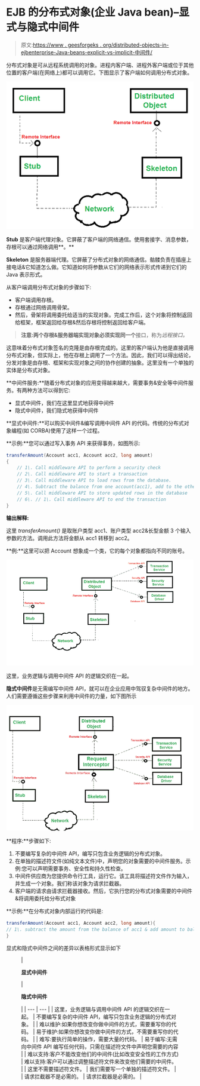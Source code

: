 # EJB 的分布式对象(企业 Java bean)–显式与隐式中间件

> 原文:[https://www . geesforgeks . org/distributed-objects-in-ejbenterprise-Java-beans-explicit-vs-implicit-中间件/](https://www.geeksforgeeks.org/distributed-objects-in-ejbenterprise-java-beans-explicit-vs-implicit-middleware/)

分布式对象是可从远程系统调用的对象。进程内客户端、进程外客户端或位于其他位置的客户端(在网络上)都可以调用它。下图显示了客户端如何调用分布式对象。

![](img/9515ec89b1f8fc47e1a1d91e5d2b9a2e.png)

**Stub** 是客户端代理对象。它屏蔽了客户端的网络通信。使用套接字、消息参数，存根可以通过网络调用**。**

**Skeleton** 是服务器端代理。它屏蔽了分布式对象的网络通信。骷髅负责在插座上接电话&它知道怎么做。它知道如何将参数从它们的网络表示形式传递到它们的 Java 表示形式。

从客户端调用分布式对象的步骤如下:

*   客户端调用存根。
*   存根通过网络调用骨架。
*   然后，骨架将调用委托给适当的实现对象。完成工作后，这个对象将控制返回给框架，框架返回给存根&然后存根将控制返回给客户端。

> **注意:**两个存根&服务器端实现对象必须实现**同一个**接口，称为*远程接口。*

这意味着分布式对象签名的克隆是由存根完成的。这里的客户端认为他是直接调用分布式对象，但实际上，他在存根上调用了一个方法。因此，我们可以得出结论，分发对象是由存根、框架和实现对象之间的协作创建的抽象。这里没有一个单独的实体是分布式对象。

**中间件服务:**随着分布式对象的应用变得越来越大，需要事务&安全等中间件服务。有两种方法可以得到它:

*   显式中间件，我们在这里显式地获得中间件
*   隐式中间件，我们隐式地获得中间件

**显式中间件:**可以购买中间件&编写调用中间件 API 的代码。传统的分布式对象编程(如 CORBA)使用了这样一个过程。

**示例:**您可以通过写入事务 API 来获得事务，如图所示:

```java
transferAmount(Account acc1, Account acc2, long amount)
{
    // 1\. Call middleware API to perform a security check
    // 2\. Call middleware API to start a transaction
    // 3\. Call middleware API to load rows from the database.
    // 4\. Subtract the balance from one account(acc1), add to the other(acc2)
    // 5\. Call middleware API to store updated rows in the database
    // 6\. // 1\. Call middleware API to end the transaction
}
```

**输出解释:**

这里 *transferAmount()* 是取账户类型 acc1、账户类型 acc2&长型金额 3 个输入参数的方法。调用此方法将金额从 acc1 转移到 acc2。

**例:**这里可以把 Account 想象成一个类，它的每个对象都指向不同的账号。

![](img/d6f5a6706817afb9fbb1d554c3b8ee84.png)

这里，业务逻辑与调用中间件 API 的逻辑交织在一起。

**隐式中间件**是无需编写中间件 API，就可以在企业应用中驾驭复杂中间件的地方。人们需要遵循这些步骤来利用中间件的力量，如下图所示

![](img/bef039ab025590a3c76964f6f48f8102.png)

**程序:**步骤如下:

1.  不要编写复杂的中间件 API，编写只包含业务逻辑的分布式对象。
2.  在单独的描述符文件(如纯文本文件)中，声明您的对象需要的中间件服务。示例:您可以声明需要事务、安全性和持久性检查。
3.  中间件供应商为您提供命令行工具，运行它。该工具将描述符文件作为输入，并生成一个对象。我们称该对象为请求拦截器。
4.  客户端的请求由请求拦截器接收。然后，它执行您的分布式对象需要的中间件&将调用委托给分布式对象

**示例:**在分布式对象内部运行的代码是:

```java
transferAmount(Account acc1, Account acc2, long amount){
// 1\. subtract the amount from the balance of acc1 & add amount to balance of acc2
}
```

显式和隐式中间件之间的差异以表格形式显示如下

<figure class="table">

| 

**显式中间件**

 | 

**隐式中间件**

 |
| --- | --- |
| 这里，业务逻辑与调用中间件 API 的逻辑交织在一起。 | 不要编写复杂的中间件 API，编写只包含业务逻辑的分布式对象。 |
| 难以维护:如果你想改变你做中间件的方式，需要重写你的代码。 | 易于维护:如果你想改变你做中间件的方式，不需要重写你的代码。 |
| 难写:要执行简单的操作，需要大量的代码。 | 易于编写:无需向中间件 API 编写任何代码，只需在描述符文件中声明您需要的内容 |
| 难以支持:客户不能改变他们的中间件(比如改变安全性的工作方式) | 难以支持:客户可以通过调整描述符文件来改变他们需要的中间件。 |
| 这里不需要描述符文件。 | 我们需要写一个单独的描述符文件。 |
| 请求拦截器不是必需的。 | 请求拦截器是必需的。 |

</figure>